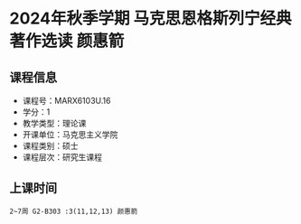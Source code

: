 # 2024年秋季学期 马克思恩格斯列宁经典著作选读 颜惠箭






## 课程信息

- 课程号：MARX6103U.16
- 学分：1
- 教学类型：理论课
- 开课单位：马克思主义学院
- 课程类别：硕士
- 课程层次：研究生课程

## 上课时间

```
2~7周 G2-B303 :3(11,12,13) 颜惠箭
```

